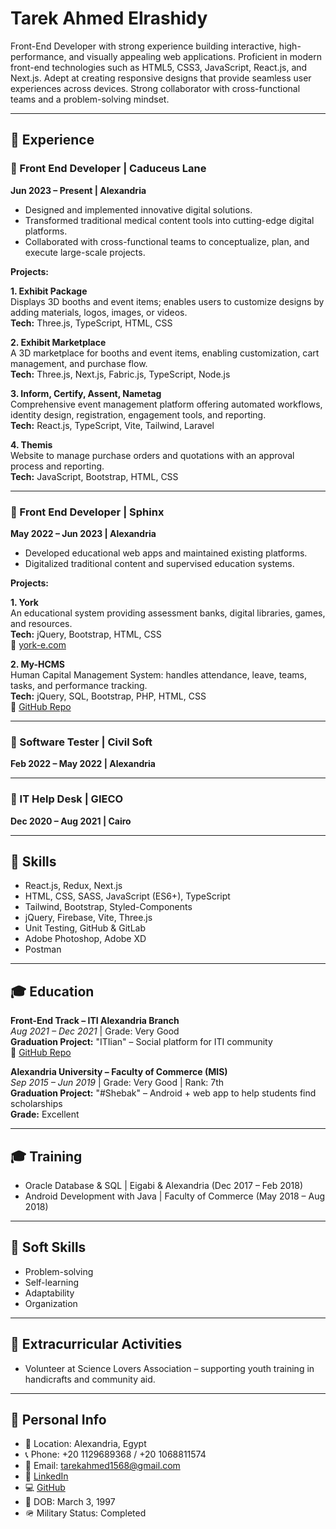 # Tarek Ahmed Elrashidy

Front-End Developer with strong experience building interactive, high-performance, and visually appealing web applications. Proficient in modern front-end technologies such as HTML5, CSS3, JavaScript, React.js, and Next.js. Adept at creating responsive designs that provide seamless user experiences across devices. Strong collaborator with cross-functional teams and a problem-solving mindset.

---

## 📌 Experience

### 🔹 Front End Developer | Caduceus Lane  
**Jun 2023 – Present | Alexandria**  
- Designed and implemented innovative digital solutions.
- Transformed traditional medical content tools into cutting-edge digital platforms.
- Collaborated with cross-functional teams to conceptualize, plan, and execute large-scale projects.

**Projects:**

**1. Exhibit Package**  
Displays 3D booths and event items; enables users to customize designs by adding materials, logos, images, or videos.  
**Tech:** Three.js, TypeScript, HTML, CSS

**2. Exhibit Marketplace**  
A 3D marketplace for booths and event items, enabling customization, cart management, and purchase flow.  
**Tech:** Three.js, Next.js, Fabric.js, TypeScript, Node.js

**3. Inform, Certify, Assent, Nametag**  
Comprehensive event management platform offering automated workflows, identity design, registration, engagement tools, and reporting.  
**Tech:** React.js, TypeScript, Vite, Tailwind, Laravel

**4. Themis**  
Website to manage purchase orders and quotations with an approval process and reporting.  
**Tech:** JavaScript, Bootstrap, HTML, CSS

---

### 🔹 Front End Developer | Sphinx  
**May 2022 – Jun 2023 | Alexandria**  
- Developed educational web apps and maintained existing platforms.
- Digitalized traditional content and supervised education systems.

**Projects:**

**1. York**  
An educational system providing assessment banks, digital libraries, games, and resources.  
**Tech:** jQuery, Bootstrap, HTML, CSS  
🔗 [york-e.com](https://york-e.com)

**2. My-HCMS**  
Human Capital Management System: handles attendance, leave, teams, tasks, and performance tracking.  
**Tech:** jQuery, SQL, Bootstrap, PHP, HTML, CSS  
🔗 [GitHub Repo](https://github.com/marstarek/new-hcms)

---

### 🔹 Software Tester | Civil Soft  
**Feb 2022 – May 2022 | Alexandria**

---

### 🔹 IT Help Desk | GIECO  
**Dec 2020 – Aug 2021 | Cairo**

---

## 🧠 Skills

- React.js, Redux, Next.js
- HTML, CSS, SASS, JavaScript (ES6+), TypeScript
- Tailwind, Bootstrap, Styled-Components
- jQuery, Firebase, Vite, Three.js
- Unit Testing, GitHub & GitLab
- Adobe Photoshop, Adobe XD
- Postman

---

## 🎓 Education

**Front-End Track – ITI Alexandria Branch**  
*Aug 2021 – Dec 2021* | Grade: Very Good  
**Graduation Project:** "ITIian" – Social platform for ITI community  
🔗 [GitHub Repo](https://github.com/marstarek/ITIian.git)

**Alexandria University – Faculty of Commerce (MIS)**  
*Sep 2015 – Jun 2019* | Grade: Very Good | Rank: 7th  
**Graduation Project:** "#Shebak" – Android + web app to help students find scholarships  
**Grade:** Excellent

---

## 🎓 Training

- Oracle Database & SQL | Eigabi & Alexandria (Dec 2017 – Feb 2018)  
- Android Development with Java | Faculty of Commerce (May 2018 – Aug 2018)

---

## 🌱 Soft Skills

- Problem-solving
- Self-learning
- Adaptability
- Organization

---

## 🙌 Extracurricular Activities

- Volunteer at Science Lovers Association – supporting youth training in handicrafts and community aid.

---

## 📇 Personal Info

- 📍 Location: Alexandria, Egypt  
- 📞 Phone: +20 1129689368 / +20 1068811574  
- 📧 Email: tarekahmed1568@gmail.com  
- 🔗 [LinkedIn](https://www.linkedin.com/in/tarek-ahmed-iti)  
- 💻 [GitHub](https://github.com/marstarek)  
- 🪪 DOB: March 3, 1997  
- 🪖 Military Status: Completed  
